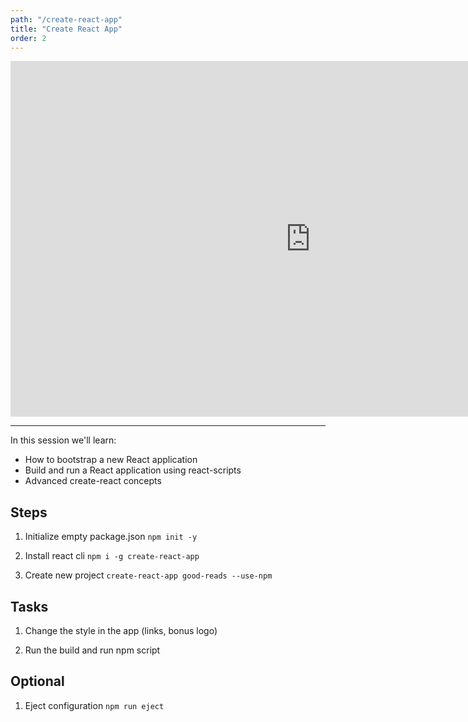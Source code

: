 ```yaml
---
path: "/create-react-app"
title: "Create React App"
order: 2
---
```


<iframe src="https://docs.google.com/presentation/d/e/2PACX-1vR35X7kZ1ERi5zWgwQ131ngwceNJD5mbA7-5y0dX76rAQ7QszO9ifQJXsseNm89Uys9OOydiFGsBCYt/embed?start=false&loop=false&delayms=60000" frameborder="0" width="960" height="569" allowfullscreen="true" mozallowfullscreen="true" webkitallowfullscreen="true"></iframe>

---

In this session we'll learn:

- How to bootstrap a new React application
- Build and run a React application using react-scripts
- Advanced create-react concepts

## Steps

1. Initialize empty package.json ```npm init -y```

1. Install react cli ```npm i -g create-react-app```

1. Create new project ```create-react-app good-reads --use-npm```

## Tasks

1. Change the style in the app (links, bonus logo)

1. Run the build and run npm script

## Optional

1. Eject configuration ```npm run eject```